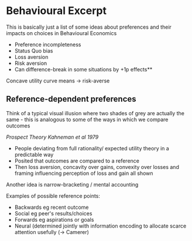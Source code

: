 # Behavioural Excerpt
This is basically just a list of some ideas about preferences and their impacts on choices in Behavioural Economics 

* Preference incompleteness
* Status Quo bias
* Loss aversion
* Risk aversion
* Can difference-break in some situations by +1p effects**

Concave utility curve means -> risk-averse

## Reference-dependent preferences

Think of a typical visual illusion where two shades of grey are actually the same - this is analogous to some of the ways in which we compare outcomes

_Prospect Theory Kahneman et al 1979_

* People deviating from full rationality/ expected utility theory in a predictable way
* Posited that outcomes are compared to a reference
* Then loss aversion, concavity over gains, convexity over losses and framing influencing perception of loss and gain all shown

Another idea is narrow-bracketing / mental accounting

Examples of possible reference points:
* Backwards eg recent outcome 
* Social eg peer's results/choices
* Forwards eg aspirations or goals
* Neural (determined jointly with information encoding to allocate scarce attention usefully (-> Camerer)